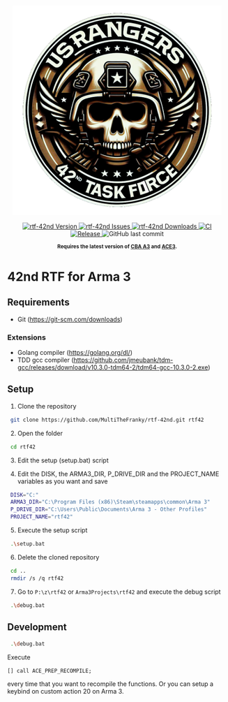 <p align="center">
    <img src="./extras/logo_rtf42_ca.png" width="480">
</p>

<p align="center">
    <a href="https://github.com/MultiTheFranky/rtf-42nd/releases/latest">
        <img src="https://img.shields.io/badge/Version-0.1.0-blue.svg?style=flat-square" alt="rtf-42nd Version">
    </a>
    <a href="https://github.com/MultiTheFranky/rtf-42nd/issues">
        <img src="https://img.shields.io/github/issues-raw/MultiTheFranky/rtf-42nd.svg?style=flat-square&label=Issues" alt="rtf-42nd Issues">
    </a>
    <a href="https://github.com/MultiTheFranky/rtf-42nd/releases">
        <img src="https://img.shields.io/github/downloads/MultiTheFranky/rtf-42nd/total.svg?style=flat-square&label=Downloads" alt="rtf-42nd Downloads">
    </a>
    <a href="https://github.com/MultiTheFranky/rtf-42nd/actions/workflows/ci.yml">
        <img src="https://github.com/MultiTheFranky/rtf-42nd/actions/workflows/ci.yml/badge.svg" alt="CI">
    </a>
    <a href="https://github.com/MultiTheFranky/rtf-42nd/actions/workflows/release.yml">
        <img src="https://github.com/MultiTheFranky/rtf-42nd/actions/workflows/release.yml/badge.svg" alt="Release">
    </a>
    <img alt="GitHub last commit" src="https://img.shields.io/github/last-commit/MultiTheFranky/rtf-42nd">
</p>

<p align="center">
    <sup><strong>Requires the latest version of <a href="https://github.com/CBATeam/CBA_A3/releases">CBA A3</a> and <a href="https://github.com/acemod/ACE3/releases">ACE3</a>.<br/></strong></sup>
</p>

# 42nd RTF for Arma 3

## Requirements

-   Git (https://git-scm.com/downloads)

### Extensions

-   Golang compiler (https://golang.org/dl/)
-   TDD gcc compiler (https://github.com/jmeubank/tdm-gcc/releases/download/v10.3.0-tdm64-2/tdm64-gcc-10.3.0-2.exe)

## Setup

1. Clone the repository

```bash
 git clone https://github.com/MultiTheFranky/rtf-42nd.git rtf42
```

2. Open the folder

```bash
 cd rtf42
```

3. Edit the setup (setup.bat) script

4. Edit the DISK, the ARMA3_DIR, P_DRIVE_DIR and the PROJECT_NAME variables as you want and save

```bash
 DISK="C:"
 ARMA3_DIR="C:\Program Files (x86)\Steam\steamapps\common\Arma 3"
 P_DRIVE_DIR="C:\Users\Public\Documents\Arma 3 - Other Profiles"
 PROJECT_NAME="rtf42"
```

5. Execute the setup script

```bash
 .\setup.bat
```

6. Delete the cloned repository

```bash
 cd ..
 rmdir /s /q rtf42
```

7. Go to `P:\z\rtf42` or `Arma3Projects\rtf42` and execute the debug script

```bash
 .\debug.bat
```

## Development

```bash
 .\debug.bat
```

Execute

```sqf
[] call ACE_PREP_RECOMPILE;
```

every time that you want to recompile the functions.
Or you can setup a keybind on custom action 20 on Arma 3.
